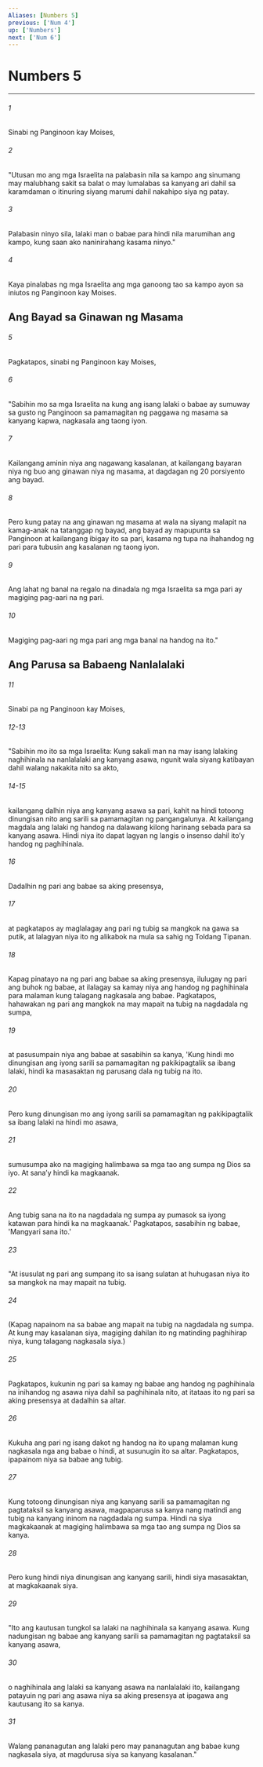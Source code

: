 ```yaml
---
Aliases: [Numbers 5]
previous: ['Num 4']
up: ['Numbers']
next: ['Num 6']
---
```

# Numbers 5

***

###### 1
Sinabi ng Panginoon kay Moises, 

###### 2
"Utusan mo ang mga Israelita na palabasin nila sa kampo ang sinumang may malubhang sakit sa balat o may lumalabas sa kanyang ari dahil sa karamdaman o itinuring siyang marumi dahil nakahipo siya ng patay. 

###### 3
Palabasin ninyo sila, lalaki man o babae para hindi nila marumihan ang kampo, kung saan ako naninirahang kasama ninyo." 

###### 4
Kaya pinalabas ng mga Israelita ang mga ganoong tao sa kampo ayon sa iniutos ng Panginoon kay Moises.

## Ang Bayad sa Ginawan ng Masama 

###### 5
Pagkatapos, sinabi ng Panginoon kay Moises, 

###### 6
"Sabihin mo sa mga Israelita na kung ang isang lalaki o babae ay sumuway sa gusto ng Panginoon sa pamamagitan ng paggawa ng masama sa kanyang kapwa, nagkasala ang taong iyon. 

###### 7
Kailangang aminin niya ang nagawang kasalanan, at kailangang bayaran niya ng buo ang ginawan niya ng masama, at dagdagan ng 20 porsiyento ang bayad. 

###### 8
Pero kung patay na ang ginawan ng masama at wala na siyang malapit na kamag-anak na tatanggap ng bayad, ang bayad ay mapupunta sa Panginoon at kailangang ibigay ito sa pari, kasama ng tupa na ihahandog ng pari para tubusin ang kasalanan ng taong iyon. 

###### 9
Ang lahat ng banal na regalo na dinadala ng mga Israelita sa mga pari ay magiging pag-aari na ng pari. 

###### 10
Magiging pag-aari ng mga pari ang mga banal na handog na ito." 

## Ang Parusa sa Babaeng Nanlalalaki 

###### 11
Sinabi pa ng Panginoon kay Moises,

###### 12-13
"Sabihin mo ito sa mga Israelita: Kung sakali man na may isang lalaking naghihinala na nanlalalaki ang kanyang asawa, ngunit wala siyang katibayan dahil walang nakakita nito sa akto,

###### 14-15
kailangang dalhin niya ang kanyang asawa sa pari, kahit na hindi totoong dinungisan nito ang sarili sa pamamagitan ng pangangalunya. At kailangang magdala ang lalaki ng handog na dalawang kilong harinang sebada para sa kanyang asawa. Hindi niya ito dapat lagyan ng langis o insenso dahil itoʼy handog ng paghihinala. 

###### 16
Dadalhin ng pari ang babae sa aking presensya, 

###### 17
at pagkatapos ay maglalagay ang pari ng tubig sa mangkok na gawa sa putik, at lalagyan niya ito ng alikabok na mula sa sahig ng Toldang Tipanan. 

###### 18
Kapag pinatayo na ng pari ang babae sa aking presensya, ilulugay ng pari ang buhok ng babae, at ilalagay sa kamay niya ang handog ng paghihinala para malaman kung talagang nagkasala ang babae. Pagkatapos, hahawakan ng pari ang mangkok na may mapait na tubig na nagdadala ng sumpa, 

###### 19
at pasusumpain niya ang babae at sasabihin sa kanya, 'Kung hindi mo dinungisan ang iyong sarili sa pamamagitan ng pakikipagtalik sa ibang lalaki, hindi ka masasaktan ng parusang dala ng tubig na ito. 

###### 20
Pero kung dinungisan mo ang iyong sarili sa pamamagitan ng pakikipagtalik sa ibang lalaki na hindi mo asawa, 

###### 21
sumusumpa ako na magiging halimbawa sa mga tao ang sumpa ng Dios sa iyo. At sanaʼy hindi ka magkaanak. 

###### 22
Ang tubig sana na ito na nagdadala ng sumpa ay pumasok sa iyong katawan para hindi ka na magkaanak.' Pagkatapos, sasabihin ng babae, 'Mangyari sana ito.' 

###### 23
"At isusulat ng pari ang sumpang ito sa isang sulatan at huhugasan niya ito sa mangkok na may mapait na tubig. 

###### 24
(Kapag napainom na sa babae ang mapait na tubig na nagdadala ng sumpa. At kung may kasalanan siya, magiging dahilan ito ng matinding paghihirap niya, kung talagang nagkasala siya.) 

###### 25
Pagkatapos, kukunin ng pari sa kamay ng babae ang handog ng paghihinala na inihandog ng asawa niya dahil sa paghihinala nito, at itataas ito ng pari sa aking presensya at dadalhin sa altar. 

###### 26
Kukuha ang pari ng isang dakot ng handog na ito upang malaman kung nagkasala nga ang babae o hindi, at susunugin ito sa altar. Pagkatapos, ipapainom niya sa babae ang tubig. 

###### 27
Kung totoong dinungisan niya ang kanyang sarili sa pamamagitan ng pagtataksil sa kanyang asawa, magpaparusa sa kanya nang matindi ang tubig na kanyang ininom na nagdadala ng sumpa. Hindi na siya magkakaanak at magiging halimbawa sa mga tao ang sumpa ng Dios sa kanya. 

###### 28
Pero kung hindi niya dinungisan ang kanyang sarili, hindi siya masasaktan, at magkakaanak siya. 

###### 29
"Ito ang kautusan tungkol sa lalaki na naghihinala sa kanyang asawa. Kung nadungisan ng babae ang kanyang sarili sa pamamagitan ng pagtataksil sa kanyang asawa, 

###### 30
o naghihinala ang lalaki sa kanyang asawa na nanlalalaki ito, kailangang patayuin ng pari ang asawa niya sa aking presensya at ipagawa ang kautusang ito sa kanya. 

###### 31
Walang pananagutan ang lalaki pero may pananagutan ang babae kung nagkasala siya, at magdurusa siya sa kanyang kasalanan."

